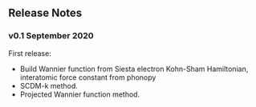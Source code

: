 ##  Release Notes

### v0.1 September 2020
First release: 
* Build Wannier function from Siesta electron Kohn-Sham Hamiltonian, interatomic force constant from phonopy  
* SCDM-k method.
* Projected Wannier function method.



